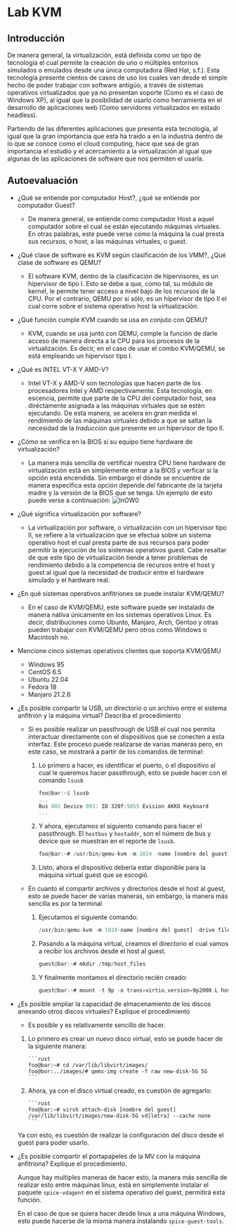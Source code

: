 # Lab KVM

## Introducción

De manera general, la virtualización, está definida como un tipo de tecnología el cual permite la creación de uno o múltiples entornos simulados o emulados desde una única computadora (Red Hat, s.f.). Esta tecnología presente cientos de casos de uso los cuales van desde el simple hecho de poder trabajar con software antigüo, a través de sistemas operativos virtualizados que ya no presentan soporte (Como es el caso de Windows XP), al igual que la posibilidad de usarlo como herramienta en el desarrollo de aplicaciones web (Como servidores virtualizados en estado headless).

Partiendo de las diferentes aplicaciones que presenta esta tecnología, al igual que la gran importancia que esta ha traído a en la industria dentro de lo que se conoce como el cloud computing, hace que sea de gran importancia el estudio y el acercamiento a la virtualización al igual que algunas de las aplicaciones de software que nos permiten el usarla.

## Autoevaluación

-   ¿Qué se entiende por computador Host?, ¿qué se entiende por computador Guest?

    -   De manera general, se entiende como computador Host a aquel computador sobre el cual se están ejecutando máquinas virtuales. En otras palabras, este puede verse como la máquina la cual presta sus recursos, o host, a las máquinas virtuales, o guest.

-   ¿Qué clase de software es KVM según clasificación de los VMM?, ¿Qué clase de software es QEMU?

    -   El software KVM, dentro de la clasificación de hípervisores, es un hípervisor de tipo I. Esto se debe a que, como tal, su módulo de kernel, le permite tener acceso a nivel bajo de los recursos de la CPU. Por el contrario, QEMU por si sólo, es un hípervisor de tipo II el cual corre sobre el sistema operativo host la virtualización.

-   ¿Qué función cumple KVM cuando se usa en conjuto con QEMU?

    -   KVM, cuando se usa junto con QEMU, comple la función de darle acceso de manera directa a la CPU para los procesos de la virtualización. Es decir, en el caso de usar el combo KVM/QEMU, se está empleando un hípervisor tipo I.

-   ¿Qué es INTEL VT-X Y AMD-V?

    -   Intel VT-X y AMD-V son tecnologías que hacen parte de los procesadores Intel y AMD respectivamente. Esta tecnología, en escencia, permite que parte de la CPU del computador host, sea diréctamente asignada a las máquinas virtuales que se estén ejecutando. De esta manera, se acelera en gran medida el rendimiento de las máquinas virtuales debido a que se saltan la necesidad de la _traducción_ que presente en un hípervisor de tipo II.

-   ¿Cómo se verifica en la BIOS si su equipo tiene hardware de virtualización?

    -   La manera más sencilla de vertificar nuestra CPU tiene hardware de virtualización está en simplemente entrar a la BIOS y verficar si la opción está encendida. Sin embargo el dónde se encuentre de manera específica esta opción depende del fabricante de la tarjeta madre y la versión de la BIOS que se tenga. Un ejemplo de esto puede verse a continuación:
        ![lnOW0](https://i.imgur.com/DyRcZBE.jpg)

-   ¿Qué significa virtualización por software?

    -   La virtualización por software, o virtualización con un hipervisor tipo II, se refiere a la virtualización que se efectua sobre un sistema operativo host el cual presta parte de sus recursos para poder permitir la ejecución de los sistemas operativos guest. Cabe resaltar de que este tipo de virtualización tiende a tener problemas de rendimiento debido a la competencia de recursos entre el host y guest al igual que la necesidad de _traducir_ entre el hardware simulado y el hardware real.

-   ¿En qué sistemas operativos anfitriones se puede instalar KVM/QEMU?

    -   En el caso de KVM/QEMU, este software puede ser instalado de manera nativa únicamente en los sistemas operativos Linux. Es decir, distribuciones como Ubunto, Manjaro, Arch, Gentoo y otras pueden trabajar con KVM/QEMU pero otros como Windows o Macintosh no.

-   Mencione cinco sistemas operativos clientes que soporta KVM/QEMU

    -   Windows 95
    -   CentOS 6.5
    -   Ubuntu 22.04
    -   Fedora 18
    -   Manjaro 21.2.6

-   ¿Es posible compartir la USB, un directorio o un archivo entre el sistema anfitrión y la máquina virtual? Describa el procedimiento

    -   Sí es posible realizar un passthrough de USB el cual nos permita interactuar directamente con el dispositivos que se conecten a esta interfaz. Este proceso puede realizarse de varias maneras pero, en este caso, se mostrará a partir de los comandos de terminal:

        1. Lo primero a hacer, es identificar el puerto, o el dispositivo al cual le queremos hacer passthrough, esto se puede hacer con el comando `lsusb`

            ```rust
            foo@bar:~$ lsusb
            ...
            Bus 001 Device 003: ID 320f:5055 Evision AKKO Keyboard
            ...
            ```

        2. Y ahora, ejecutamos el siguiento comando para hacer el passthrough. El `hostbus` y `hostaddr`, son el número de bus y device que se muestran en el reporte de `lsusb`.

            ```rust
            foo@bar:~# /usr/bin/qemu-kvm -m 1024 -name [nombre del guest] -drive file=[imagen del guest],if=virtio -usb -device usb-host,hostbus=1,hostaddr=3
            ```

        3. Listo, ahora el dispositivo debería estar disponible para la máquina virtual guest que se escogió.

    -   En cuanto el compartir archivos y directorios desde el host al guest, esto se puede hacer de varias maneras, sin embargo, la manera más sencilla es por la terminal

        1. Ejecutamos el siguiente comando:

            ```rust
            /usr/bin/qemu-kvm -m 1024-name [nombre del guest] -drive file=[imagen del guest],if=virtio -fsdev local,security_model=passthrough,id=fsdev0,path=/tmp/share -device virtio-9p-pci,id=fs0,fsdev=fsdev0,mount_tag=hostshare
            ```

        2. Pasando a la máquina virtual, creamos el directorio el cual vamos a recibir los archivos desde el host al guest.

            ```rust
            guest@bar:~# mkdir /tmp/host_files
            ```

        3. Y finalmente montamos el directorio recién creado:

            ```rust
            guest@bar:~# mount -t 9p -o trans=virtio,version=9p2000.L hostshare /tmp/host_files
            ```

-   ¿Es posible ampliar la capacidad de almacenamiento de los discos anexando otros discos virtuales? Explique el procedimiento

    -   Es posible y es relativamente sencillo de hacer.

    1.  Lo primero es crear un nuevo disco virtual, esto se puede hacer de la siguiente manera:

            ```rust
            foo@bar:~# cd /var/lib/libvirt/images/
            foo@bor:../images/# qemu-img create -f raw new-disk-5G 5G
            ```

    2.  Ahora, ya con el disco virtual creado, es cuestión de agregarlo:

            ```rust
            foo@bar:~# virsh attach-disk [nombre del guest] /var/lib/libvirt/images/new-disk-5G vd[letra] --cache none
            ```

    Ya con esto, es cuestión de realizar la configuración del disco desde el guest para poder usarlo.

-   ¿Es posible compartir el portapapeles de la MV con la máquina anfitriona? Explique el procedimiento.

    Aunque hay multiples maneras de hacer esto, la manera más sencilla de realizar esto entre máquinas linux, está en simplemente instalar el paquete `spice-vdagent` en el sistema operativo del guest, permitirá esta función.

    En el caso de que se quiera hacer desde linux a una máquina Windows, esto puede hacerse de la misma manera instalando `spice-guest-tools`.

